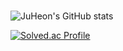 ###

<!--
**JH201421228/JH201421228** is a ✨ _special_ ✨ repository because its `README.md` (this file) appears on your GitHub profile.

Here are some ideas to get you started:

- 🔭 I’m currently working on ...
- 🌱 I’m currently learning ...
- 👯 I’m looking to collaborate on ...
- 🤔 I’m looking for help with ...
- 💬 Ask me about ...
- 📫 How to reach me: ...
- 😄 Pronouns: ...
- ⚡ Fun fact: ...
-->
![JuHeon's GitHub stats](https://github-readme-stats.vercel.app/api?username=JH201421228&show_icons=true&theme=radical)

[![Solved.ac Profile](http://mazassumnida.wtf/api/generate_badge?boj=741u741)](https://solved.ac/741u741)

